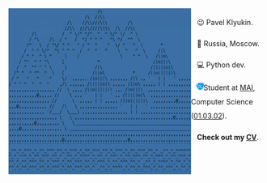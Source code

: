 <img src="demo.gif" style="layer: top" align="left">
<ul style="line-height: 2; list-style-type: none; padding-left: 10px;">
  <p style="line-height: 2; margin-bottom: 5px;">&nbsp;&nbsp;&nbsp;😉&nbsp;Pavel Klyukin.</p>
  <p style="line-height: 2; margin-bottom: 5px;">&nbsp;&nbsp;&nbsp;📍&nbsp;Russia, Moscow.</p>
  <p style="line-height: 2; margin-bottom: 5px;">&nbsp;&nbsp;&nbsp;💻&nbsp;Python dev.</p>
  <p style="line-height: 2; margin-bottom: 5px;">&nbsp;&nbsp;
    <img src="mai.png" style="width: 16px; margin-top: 7px; margin-left: -2px; margin-right: -5px">
    Student at <a href="https://mai.ru">MAI</a>, Computer Science (<a href="https://institutes.mai.ru/computing/">01.03.02</a>).
  </p>
  <p style="line-height: 2; margin-bottom: 5px;">&nbsp;&nbsp;&nbsp;<strong>Check out my <a href="https://github.com/klukashka/CV">CV</a></strong>.</p>
</ul>
<br clear="left"/>
